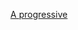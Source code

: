 <p align="center">
  <a href="http:
</p>

[circleci-image]: https:
[circleci-url]: https:

  <p align="center">A progressive <a href="http:
    <p align="center">
<a href="https:
<a href="https:
<a href="https:
<a href="https:
<a href="https:
<a href="https:
<a href="https:
  <a href="https:
    <a href="https:
  <a href="https:
</p>
  <!--[![Backers on Open Collective](https:
  [![Sponsors on Open Collective](https:

## Description

[Nest](https:

## Project setup

```bash
$ npm install
```

## Compile and run the project

```bash
# development
$ npm run start

# watch mode
$ npm run start:dev

# production mode
$ npm run start:prod
```

## Run tests

```bash
# unit tests
$ npm run test

# e2e tests
$ npm run test:e2e

# test coverage
$ npm run test:cov
```

## Deployment

When you're ready to deploy your NestJS application to production, there are some key steps you can take to ensure it runs as efficiently as possible. Check out the [deployment documentation](https:

If you are looking for a cloud-based platform to deploy your NestJS application, check out [Mau](https:

```bash
$ npm install -g @nestjs/mau
$ mau deploy
```

With Mau, you can deploy your application in just a few clicks, allowing you to focus on building features rather than managing infrastructure.

## Resources

Check out a few resources that may come in handy when working with NestJS:

- Visit the [NestJS Documentation](https:
- For questions and support, please visit our [Discord channel](https:
- To dive deeper and get more hands-on experience, check out our official video [courses](https:
- Deploy your application to AWS with the help of [NestJS Mau](https:
- Visualize your application graph and interact with the NestJS application in real-time using [NestJS Devtools](https:
- Need help with your project (part-time to full-time)? Check out our official [enterprise support](https:
- To stay in the loop and get updates, follow us on [X](https:
- Looking for a job, or have a job to offer? Check out our official [Jobs board](https:

## Support

Nest is an MIT-licensed open source project. It can grow thanks to the sponsors and support by the amazing backers. If you'd like to join them, please [read more here](https:

## Stay in touch

- Author - [Kamil Myśliwiec](https:
- Website - [https:
- Twitter - [@nestframework](https:

## License

Nest is [MIT licensed](https:
